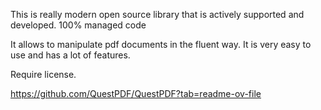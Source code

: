 
This is really modern open source library that is actively supported and developed. 100% managed code

It allows to manipulate pdf documents in the fluent way. It is very easy to use and has a lot of features.

Require license.

https://github.com/QuestPDF/QuestPDF?tab=readme-ov-file